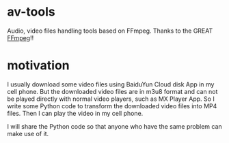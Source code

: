 # av-tools
Audio, video files handling tools based on FFmpeg. Thanks to the GREAT [FFmpeg](https://github.com/FFmpeg/FFmpeg)!!


# motivation
I usually download some video files using BaiduYun Cloud disk App in my cell phone. But the downloaded video files are in m3u8 format and can not be played directly with normal video players, such as MX Player App.
So I write some Python code to transform the downloaded video files into MP4 files. Then I can play the video in my cell phone.

I will share the Python code so that anyone who have the same problem can make use of it.
